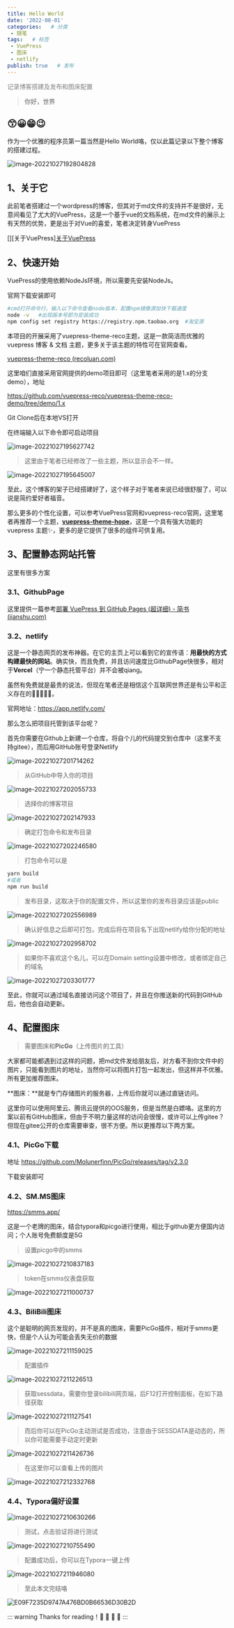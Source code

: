 ```yaml
---
title: Hello World
date: '2022-08-01'
categories:   # 分类
 - 随笔
tags:   # 标签
 - VuePress
 - 图床
 - netlify
publish: true   # 发布
---
```


<p style="color:#7f7f7f">记录博客搭建及发布和图床配置</p>

<!-- more -->

>你好，世界

## 😙😀😁😉

作为一个优雅的程序员第一篇当然是Hello World咯，仅以此篇记录以下整个博客的搭建过程。

![image-20221027192804828](http://img.sybutterfly.top/img/202211142054259.png)

## 1、关于它

此前笔者搭建过一个wordpress的博客，但其对于md文件的支持并不是很好，无意间看见了尤大的VuePress，这是一个基于vue的文档系统，在md文件的展示上有天然的优势，更是出于对Vue的喜爱，笔者决定转身VuePress

[][关于VuePress][关于VuePress ](https://vuepress.vuejs.org/zh/)

## 2、快速开始

VuePress的使用依赖NodeJs环境，所以需要先安装NodeJs。

官网下载安装即可

```sh
#cmd打开命令行，输入以下命令查看node版本，配置npm镜像源加快下载速度
node -v   #出现版本号即为安装成功
npm config set registry https://registry.npm.taobao.org  #淘宝源
```



本项目的开展采用了vuepress-theme-reco主题，这是一款简洁而优雅的 vuepress 博客 & 文档 主题，更多关于该主题的特性可在官网查看。

[vuepress-theme-reco (recoluan.com)](https://vuepress-theme-reco.recoluan.com/)

这里咱们直接采用官网提供的demo项目即可（这里笔者采用的是1.x的分支demo），地址

https://github.com/vuepress-reco/vuepress-theme-reco-demo/tree/demo/1.x



Git Clone后在本地VS打开

在终端输入以下命令即可启动项目

![image-20221027195627742](http://img.sybutterfly.top/img/202211142054044.png)

> 这里由于笔者已经修改了一些主题，所以显示会不一样。

![image-20221027195645007](http://img.sybutterfly.top/img/202211142053608.png)



至此，这个博客的架子已经搭建好了，这个样子对于笔者来说已经很舒服了，可以说是简约爱好者福音。

那么更多的个性化设置，可以参考VuePress官网和vuepress-reco官网，这里笔者再推荐一个主题，**[vuepress-theme-hope](https://github.com/vuepress-theme-hope/vuepress-theme-hope)**，这是一个具有强大功能的 vuepress 主题✨，更多的是它提供了很多的组件可供复用。



## 3、配置静态网站托管

这里有很多方案

### 3.1、GithubPage

这里提供一篇参考[部署 VuePress 到 GitHub Pages (超详细) - 简书 (jianshu.com)](https://www.jianshu.com/p/1f199ee49e4c)

### 3.2、netlify

这是一个静态网页的发布神器。在它的主页上可以看到它的宣传语：**用最快的方式构建最快的网站**。确实快，而且免费，并且访问速度比GithubPage快很多，相对于**Vercel**（宁一个静态托管平台）并不会被qiang。

虽然有免费就是最贵的说法，但现在笔者还是相信这个互联网世界还是有公平和正义存在的🤣🤣🤣🤣🤣。

官网地址：https://app.netlify.com/



那么怎么把项目托管到该平台呢？

首先你需要在Github上新建一个仓库，将自个儿的代码提交到仓库中（这里不支持gitee），而后用GitHub账号登录Netlify

![image-20221027201714262](http://img.sybutterfly.top/img/202211142054086.png)



> 从GitHub中导入你的项目

![image-20221027202055733](http://img.sybutterfly.top/img/202211142054188.png)

> 选择你的博客项目

![image-20221027202147933](http://img.sybutterfly.top/img/202211142054490.png)

> 确定打包命令和发布目录

![image-20221027202246580](http://img.sybutterfly.top/img/202211142054758.png)

> 打包命令可以是

```sh
yarn build 
#或者
npm run build
```

> 发布目录，这取决于你的配置文件，所以这里你的发布目录应该是public

![image-20221027202556989](http://img.sybutterfly.top/img/202211142054532.png)

>确认好信息之后即可打包，完成后将在项目名下出现netlify给你分配的地址

![image-20221027202958702](http://img.sybutterfly.top/img/202211142054442.png)

>如果你不喜欢这个名儿，可以在Domain setting设置中修改，或者绑定自己的域名

![image-20221027203301777](http://img.sybutterfly.top/img/202211142054409.png)

至此，你就可以通过域名直接访问这个项目了，并且在你推送新的代码到GitHub后，他也会自动更新。

## 4、配置图床

> 需要图床和**PicGo**（上传图片的工具）

大家都可能都遇到过这样的问题，把md文件发给朋友后，对方看不到你文件中的图片，只能看到图片的地址，当然你可以将图片打包一起发出，但这样并不优雅。所有更加推荐图床。

**图床：**就是专门存储图片的服务器，上传后你就可以通过直链访问。

这里你可以使用阿里云、腾讯云提供的OOS服务，但是当然是白嫖咯。这里的方案以前有GitHub图床，但由于不明力量这样的访问会很慢，或许可以上传gitee？但现在gitee公开的仓库需要审查，很不方便。所以更推荐以下两方案。

### 4.1、PicGo下载

地址 https://github.com/Molunerfinn/PicGo/releases/tag/v2.3.0

下载安装即可

### 4.2、SM.MS图床

https://smms.app/

这是一个老牌的图床，结合typora和picgo进行使用，相比于github更方便国内访问；个人账号免费额度是5G

>设置picgo中的smms

![image-20221027210837183](http://img.sybutterfly.top/img/202211142054763.png)

>token在smms仪表盘获取

![image-20221027211000737](http://img.sybutterfly.top/img/202211142054561.png)

### 4.3、BiliBili图床

这个是聪明的网页发现的，并不是真的图床，需要PicGo插件，相对于smms更快，但是个人认为可能会丢失无价的数据

![image-20221027211159025](http://img.sybutterfly.top/img/202211142054956.png)

>配置插件

![image-20221027211226513](http://img.sybutterfly.top/img/202211142054640.png)

>获取sessdata，需要你登录bilibili网页端，后F12打开控制面板，在如下路径获取

![image-20221027211127541](http://img.sybutterfly.top/img/202211142054276.png)



> 而后你可以在PicGo主动测试是否成功，注意由于SESSDATA是动态的，所以你可能需要手动定时更新

![image-20221027211426736](http://img.sybutterfly.top/img/202211142054021.png)

> 在这里你可以查看上传的图片

![image-20221027212332768](http://img.sybutterfly.top/img/202211142054489.png)

### 4.4、Typora偏好设置

![image-20221027210630266](http://img.sybutterfly.top/img/202211142055338.png)

> 测试，点击验证将进行测试

![image-20221027210755490](http://img.sybutterfly.top/img/202211142055015.png)

> 配置成功后，你可以在Typora一键上传

![image-20221027211946080](http://img.sybutterfly.top/img/202211142055577.png)



>至此本文完结咯

![E09F7235D9747A476BD0B66536D30B2D](http://img.sybutterfly.top/img/202211142055478.jpeg)

::: warning
Thanks for reading！🎉 🎉 🎉 🎉 
:::

